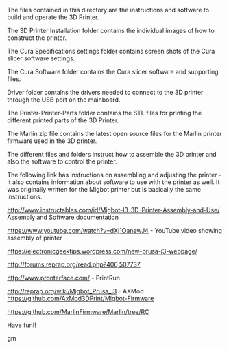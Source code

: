 
The files contained in this directory are the instructions and software to build and operate the 3D Printer.

The 3D Printer Installation folder contains the individual images of how to construct the printer.

The Cura Specifications settings folder contains screen shots of the Cura slicer software settings.

The Cura Software folder contains the Cura slicer software and supporting files.

Driver folder contains the drivers needed to connect to the 3D printer through the USB port on the mainboard.

The Printer-Printer-Parts folder contains the STL files for printing the different printed parts of the 3D Printer.

The Marlin zip file contains the latest open source files for the Marlin printer firmware used in the 3D printer.

The different files and folders instruct how to assemble the 3D printer and also the software to control the printer.

The following link has instructions on assembling and adjusting the printer - it also contains information about software to use with the printer as well.  It was originally written for the Migbot printer but is basically the same instructions.

http://www.instructables.com/id/Migbot-I3-3D-Printer-Assembly-and-Use/		Assembly and Software documentation

https://www.youtube.com/watch?v=dXj1OanewJ4 - YouTube video showing assembly of printer

https://electronicgeektips.wordpress.com/new-prusa-i3-webpage/

http://forums.reprap.org/read.php?406,507737


http://www.pronterface.com/  - PrintRun

http://reprap.org/wiki/Migbot_Prusa_i3 - AXMod
https://github.com/AxMod3DPrint/Migbot-Firmware

https://github.com/MarlinFirmware/Marlin/tree/RC





Have fun!!

gm
